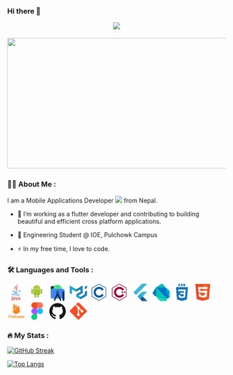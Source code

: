 ### Hi there 👋


<div id="header" align="center">
  <img src="https://media.giphy.com/media/M9gbBd9nbDrOTu1Mqx/giphy.gif" width="100"/>
</div>
<img src="https://komarev.com/ghpvc/?username=praneshp1org&style=flat-square&color=blue" alt=""/>
<div align="center">
  <img src="https://media.giphy.com/media/dWesBcTLavkZuG35MI/giphy.gif" width="600" height="300"/>
</div>

### :man_technologist: About Me :
I am a Mobile Applications Developer <img src="https://media.giphy.com/media/WUlplcMpOCEmTGBtBW/giphy.gif" width="30"> from Nepal.
- :telescope: I’m working as a flutter developer and contributing to building beautiful and efficient cross platform applications.

- :seedling: Engineering Student @ IOE, Pulchowk Campus

- :zap: In my free time, I love to code.

### :hammer_and_wrench: Languages and Tools :
<div>
  <img src="https://github.com/devicons/devicon/blob/master/icons/java/java-original-wordmark.svg" title="Java" alt="Java" width="40" height="40"/>&nbsp;
  <img src="https://github.com/devicons/devicon/blob/master/icons/android/android-original-wordmark.svg" title="Android Development" width="40" height="40"/>&nbsp;
  <img src="https://github.com/devicons/devicon/blob/master/icons/androidstudio/androidstudio-original.svg" title="Android Studio" width="40" height="40" />&nbsp;
  <img src="https://github.com/devicons/devicon/blob/master/icons/materialui/materialui-original.svg" title="Material UI" alt="Material UI" width="40" height="40"/>&nbsp;
  <img src = "https://github.com/devicons/devicon/blob/master/icons/c/c-line.svg" title="C" width="40" height="40" />&nbsp;
  <img src="https://github.com/devicons/devicon/blob/master/icons/cplusplus/cplusplus-line.svg" title="C++" width="40" height="40"/>&nbsp                               <img src="https://github.com/devicons/devicon/blob/master/icons/flutter/flutter-original.svg" title="Flutter" alt="Flutter" width="40" height="40"/>&nbsp;
  <img src="https://github.com/devicons/devicon/blob/master/icons/dart/dart-original.svg" height="40" width="40" />&nbsp;
  <img src="https://github.com/devicons/devicon/blob/master/icons/css3/css3-plain-wordmark.svg"  title="CSS3" alt="CSS" width="40" height="40"/>&nbsp;
  <img src="https://github.com/devicons/devicon/blob/master/icons/html5/html5-original.svg" title="HTML5" alt="HTML" width="40" height="40"/>&nbsp;
  <img src="https://github.com/devicons/devicon/blob/master/icons/firebase/firebase-plain-wordmark.svg" title="Firebase" alt="Firebase" width="40" height="40"/>&nbsp;
  <img src="https://github.com/devicons/devicon/blob/master/icons/figma/figma-original.svg" height="40" width="40" />&nbsp;
  <img src="https://github.com/devicons/devicon/blob/master/icons/github/github-original.svg" height="40" width="40" />&nbsp;
  <img src="https://github.com/devicons/devicon/blob/master/icons/git/git-original.svg" height="40" width="40"/>&nbsp;
</div>

### :fire: My Stats :
[![GitHub Streak](http://github-readme-streak-stats.herokuapp.com?user=praneshp1org&theme=dark&background=000000)](https://git.io/streak-stats)

[![Top Langs](https://github-readme-stats.vercel.app/api/top-langs/?username=praneshp1org&layout=compact&theme=vision-friendly-dark)](https://github.com/anuraghazra/github-readme-stats)
